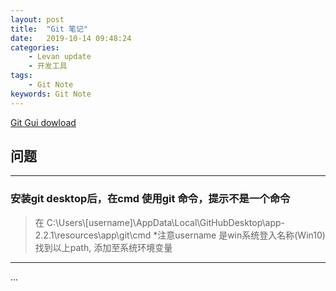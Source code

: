 ```yaml
---
layout: post  
title:  "Git 笔记"  
date:   2019-10-14 09:48:24
categories: 
    - Levan update  
    - 开发工具
tags: 
    - Git Note 
keywords: Git Note  
---
```


[Git Gui dowload](https://git-scm.com/downloads/guis/)

## 问题

---

### 安装git desktop后，在cmd 使用git 命令，提示不是一个命令

> 在 C:\Users\\[username]\AppData\Local\GitHubDesktop\app-2.2.1\resources\app\git\cmd
> *注意username 是win系统登入名称(Win10)
> 找到以上path, 添加至系统环境变量

---

<!--more -->

...
